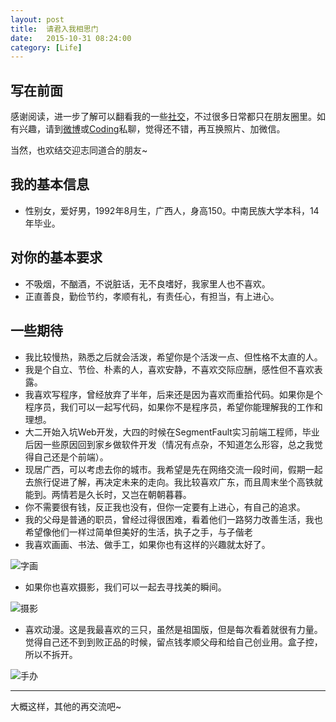 ```yaml
---
layout: post
title:  请君入我相思门
date:   2015-10-31 08:24:00
category: [Life]
---
```


## 写在前面
感谢阅读，进一步了解可以翻看我的一些[社交][1]，不过很多日常都只在朋友圈里。如有兴趣，请到[微博][2]或[Coding][3]私聊，觉得还不错，再互换照片、加微信。

当然，也欢结交迎志同道合的朋友~

<!--more-->

## 我的基本信息

- 性别女，爱好男，1992年8月生，广西人，身高150。中南民族大学本科，14年毕业。

## 对你的基本要求

- 不吸烟，不酗酒，不说脏话，无不良嗜好，我家里人也不喜欢。
- 正直善良，勤俭节约，孝顺有礼，有责任心，有担当，有上进心。

## 一些期待

- 我比较慢热，熟悉之后就会活泼，希望你是个活泼一点、但性格不太直的人。
- 我是个自立、节俭、朴素的人，喜欢安静，不喜欢交际应酬，感性但不喜欢表露。
- 我喜欢写程序，曾经放弃了半年，后来还是因为喜欢而重拾代码。如果你是个程序员，我们可以一起写代码，如果你不是程序员，希望你能理解我的工作和理想。
- 大二开始入坑Web开发，大四的时候在SegmentFault实习前端工程师，毕业后因一些原因回到家乡做软件开发（情况有点杂，不知道怎么形容，总之我觉得自己还是个前端）。
- 现居广西，可以考虑去你的城市。我希望是先在网络交流一段时间，假期一起去旅行促进了解，再决定未来的走向。我比较喜欢广东，而且周末坐个高铁就能到。两情若是久长时，又岂在朝朝暮暮。
- 你不需要很有钱，反正我也没有，但你一定要有上进心，有自己的追求。
- 我的父母是普通的职员，曾经过得很困难，看着他们一路努力改善生活，我也希望像他们一样过简单但美好的生活，执子之手，与子偕老
- 我喜欢画画、书法、做手工，如果你也有这样的兴趣就太好了。

![字画][4]

- 如果你也喜欢摄影，我们可以一起去寻找美的瞬间。

![摄影][5]

- 喜欢动漫。这是我最喜欢的三只，虽然是祖国版，但是每次看着就很有力量。觉得自己还不到到败正品的时候，留点钱孝顺父母和给自己创业用。盒子控，所以不拆开。

![手办][6]

---

大概这样，其他的再交流吧~ 

  [1]: http://laker.me
  [2]: http://weibo.com/shaojianghu/
  [3]: https://coding.net/u/laker
  [4]: http://77g54f.com1.z0.glb.clouddn.com/QQ20151031204950.jpg
  [5]: http://77g54f.com1.z0.glb.clouddn.com/QQ20151031204932.jpg
  [6]: http://77g54f.com1.z0.glb.clouddn.com/QQ20151031205315.jpg